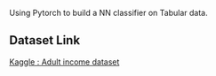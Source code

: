 Using Pytorch to build a NN classifier on Tabular data.

## Dataset Link
[Kaggle : Adult income dataset](https://www.kaggle.com/wenruliu/adult-income-dataset)
